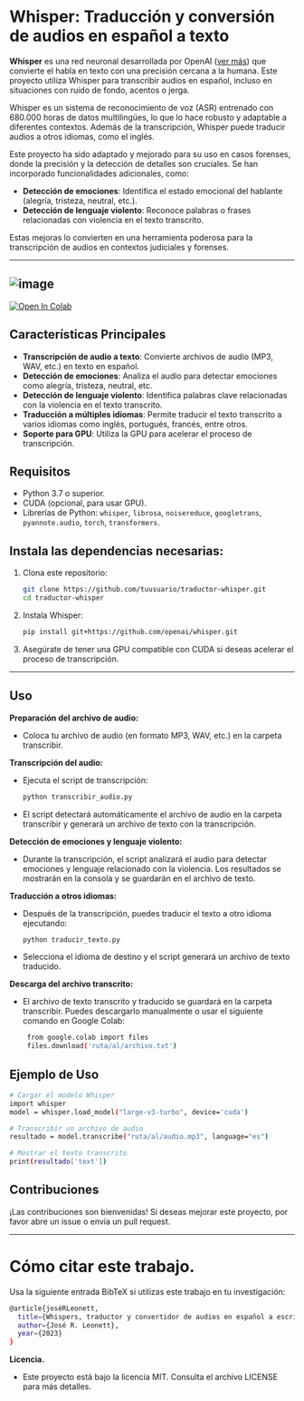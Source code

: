 # Whisper: Traducción y conversión de audios en español a texto

**Whisper** es una red neuronal desarrollada por OpenAI ([ver más](https://openai.com/blog/whisper/)) que convierte el habla en texto con una precisión cercana a la humana. Este proyecto utiliza Whisper para transcribir audios en español, incluso en situaciones con ruido de fondo, acentos o jerga. 

Whisper es un sistema de reconocimiento de voz (ASR) entrenado con 680.000 horas de datos multilingües, lo que lo hace robusto y adaptable a diferentes contextos. Además de la transcripción, Whisper puede traducir audios a otros idiomas, como el inglés.

Este proyecto ha sido adaptado y mejorado para su uso en casos forenses, donde la precisión y la detección de detalles son cruciales. Se han incorporado funcionalidades adicionales, como:

- **Detección de emociones**: Identifica el estado emocional del hablante (alegría, tristeza, neutral, etc.).
- **Detección de lenguaje violento**: Reconoce palabras o frases relacionadas con violencia en el texto transcrito.

Estas mejoras lo convierten en una herramienta poderosa para la transcripción de audios en contextos judiciales y forenses.

---

![image](https://user-images.githubusercontent.com/41134438/192058743-526e2dcc-da77-4ec4-8259-26b222c0768a.png)
---
[![Open In Colab](https://colab.research.google.com/assets/colab-badge.svg)](https://colab.research.google.com/drive/1TJ4AQTrj1LK_8YhdEtRxbj1U0lH6GjeE?usp=sharing)

## Características Principales
- **Transcripción de audio a texto**: Convierte archivos de audio (MP3, WAV, etc.) en texto en español.
- **Detección de emociones**: Analiza el audio para detectar emociones como alegría, tristeza, neutral, etc.
- **Detección de lenguaje violento**: Identifica palabras clave relacionadas con la violencia en el texto transcrito.
- **Traducción a múltiples idiomas**: Permite traducir el texto transcrito a varios idiomas como inglés, portugués, francés, entre otros.
- **Soporte para GPU**: Utiliza la GPU para acelerar el proceso de transcripción.

## Requisitos
- Python 3.7 o superior.
- CUDA (opcional, para usar GPU).
- Librerías de Python: `whisper`, `librosa`, `noisereduce`, `googletrans`, `pyannote.audio`, `torch`, `transformers`.

## Instala las dependencias necesarias:
1. Clona este repositorio:
   ```bash
   git clone https://github.com/tuusuario/traductor-whisper.git
   cd traductor-whisper

2. Instala Whisper:
   ```bash
   pip install git+https://github.com/openai/whisper.git

3. Asegúrate de tener una GPU compatible con CUDA si deseas acelerar el proceso de transcripción.
---
## **Uso**

**Preparación del archivo de audio:**
- Coloca tu archivo de audio (en formato MP3, WAV, etc.) en la carpeta transcribir.

**Transcripción del audio:**
- Ejecuta el script de transcripción:
  ```bash
  python transcribir_audio.py
  ```
- El script detectará automáticamente el archivo de audio en la carpeta transcribir y generará un archivo de texto con la transcripción.

**Detección de emociones y lenguaje violento:**
- Durante la transcripción, el script analizará el audio para detectar emociones y lenguaje relacionado con la violencia. Los resultados se mostrarán en la consola y se guardarán en el archivo de texto.

**Traducción a otros idiomas:**
- Después de la transcripción, puedes traducir el texto a otro idioma ejecutando:
  ```bash
  python traducir_texto.py
  
- Selecciona el idioma de destino y el script generará un archivo de texto traducido.

**Descarga del archivo transcrito:**
- El archivo de texto transcrito y traducido se guardará en la carpeta transcribir. Puedes descargarlo manualmente o usar el siguiente comando en Google Colab:
  ```bash
   from google.colab import files
   files.download('ruta/al/archivo.txt')

## **Ejemplo de Uso**
```bash
# Cargar el modelo Whisper
import whisper
model = whisper.load_model("large-v3-turbo", device='cuda')

# Transcribir un archivo de audio
resultado = model.transcribe("ruta/al/audio.mp3", language="es")

# Mostrar el texto transcrito
print(resultado['text'])
```

## **Contribuciones**
¡Las contribuciones son bienvenidas! Si deseas mejorar este proyecto, por favor abre un issue o envía un pull request.

---
# Cómo citar este trabajo.
Usa la siguiente entrada BibTeX si utilizas este trabajo en tu investigación:
```bash
@article{joséRLeonett,
  title={Whispers, traductor y convertidor de audios en español a escritura},
  author={José R. Leonett},
  year={2023}
}
```

**Licencia.**
- Este proyecto está bajo la licencia MIT. Consulta el archivo LICENSE para más detalles.

